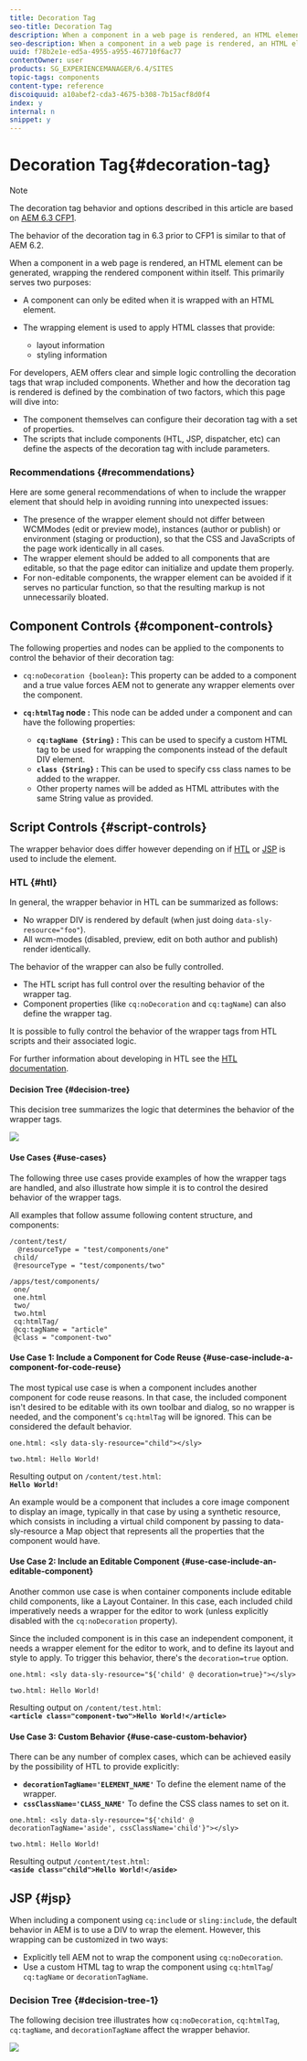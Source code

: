 ```yaml
---
title: Decoration Tag
seo-title: Decoration Tag
description: When a component in a web page is rendered, an HTML element can be generated, wrapping the rendered component within itself. For developers, AEM offers clear and simple logic controlling the decoration tags that wrap included components.
seo-description: When a component in a web page is rendered, an HTML element can be generated, wrapping the rendered component within itself. For developers, AEM offers clear and simple logic controlling the decoration tags that wrap included components.
uuid: f78b2e1e-ed5a-4955-a955-467710f6ac77
contentOwner: user
products: SG_EXPERIENCEMANAGER/6.4/SITES
topic-tags: components
content-type: reference
discoiquuid: a10abef2-cda3-4675-b308-7b15acf8d0f4
index: y
internal: n
snippet: y
---
```


# Decoration Tag{#decoration-tag}

>[!NOTE]
>
>The decoration tag behavior and options described in this article are based on [AEM 6.3 CFP1](https://helpx.adobe.com/experience-manager/release-notes--aem-6-3-cumulative-fix-pack.html).
>
>The behavior of the decoration tag in 6.3 prior to CFP1 is similar to that of AEM 6.2.

When a component in a web page is rendered, an HTML element can be generated, wrapping the rendered component within itself. This primarily serves two purposes:

* A component can only be edited when it is wrapped with an HTML element.
* The wrapping element is used to apply HTML classes that provide:

    * layout information
    * styling information

For developers, AEM offers clear and simple logic controlling the decoration tags that wrap included components. Whether and how the decoration tag is rendered is defined by the combination of two factors, which this page will dive into:

* The component themselves can configure their decoration tag with a set of properties.
* The scripts that include components (HTL, JSP, dispatcher, etc) can define the aspects of the decoration tag with include parameters.

### Recommendations {#recommendations}

Here are some general recommendations of when to include the wrapper element that should help in avoiding running into unexpected issues:

* The presence of the wrapper element should not differ between WCMModes (edit or preview mode), instances (author or publish) or environment (staging or production), so that the CSS and JavaScripts of the page work identically in all cases.
* The wrapper element should be added to all components that are editable, so that the page editor can initialize and update them properly.
* For non-editable components, the wrapper element can be avoided if it serves no particular function, so that the resulting markup is not unnecessarily bloated.

## Component Controls {#component-controls}

The following properties and nodes can be applied to the components to control the behavior of their decoration tag:

* `cq:noDecoration {boolean}`**:** This property can be added to a component and a true value forces AEM not to generate any wrapper elements over the component.

* **`cq:htmlTag` node :** This node can be added under a component and can have the following properties:

    * **`cq:tagName {String}` :** This can be used to specify a custom HTML tag to be used for wrapping the components instead of the default DIV element.
    * **`class {String}` :** This can be used to specify css class names to be added to the wrapper.
    * Other property names will be added as HTML attributes with the same String value as provided.

## Script Controls {#script-controls}

The wrapper behavior does differ however depending on if [HTL](../../../sites/developing/using/decoration-tag.md#htl) or [JSP](../../../sites/developing/using/decoration-tag.md#jsp) is used to include the element.

### HTL {#htl}

In general, the wrapper behavior in HTL can be summarized as follows:

* No wrapper DIV is rendered by default (when just doing `data-sly-resource="foo"`).
* All wcm-modes (disabled, preview, edit on both author and publish) render identically.

The behavior of the wrapper can also be fully controlled.

* The HTL script has full control over the resulting behavior of the wrapper tag.
* Component properties (like `cq:noDecoration` and `cq:tagName`) can also define the wrapper tag.

It is possible to fully control the behavior of the wrapper tags from HTL scripts and their associated logic.

For further information about developing in HTL see the [HTL documentation](https://helpx.adobe.com/experience-manager/htl/user-guide.html).

#### Decision Tree {#decision-tree}

This decision tree summarizes the logic that determines the behavior of the wrapper tags.

![](assets/chlimage_1-76.png) 

#### Use Cases {#use-cases}

The following three use cases provide examples of how the wrapper tags are handled, and also illustrate how simple it is to control the desired behavior of the wrapper tags.

All examples that follow assume following content structure, and components:

```
/content/test/
  @resourceType = "test/components/one"
 child/
 @resourceType = "test/components/two"

```

```
/apps/test/components/
 one/
 one.html
 two/
 two.html
 cq:htmlTag/
 @cq:tagName = "article"
 @class = "component-two"
```

#### Use Case 1: Include a Component for Code Reuse {#use-case-include-a-component-for-code-reuse}

The most typical use case is when a component includes another component for code reuse reasons. In that case, the included component isn't desired to be editable with its own toolbar and dialog, so no wrapper is needed, and the component's `cq:htmlTag` will be ignored. This can be considered the default behavior.

`one.html: <sly data-sly-resource="child"></sly>`

`two.html: Hello World!`

Resulting output on `/content/test.html`:  
**`Hello World!`**

An example would be a component that includes a core image component to display an image, typically in that case by using a synthetic resource, which consists in including a virtual child component by passing to data-sly-resource a Map object that represents all the properties that the component would have.

#### Use Case 2: Include an Editable Component {#use-case-include-an-editable-component}

Another common use case is when container components include editable child components, like a Layout Container. In this case, each included child imperatively needs a wrapper for the editor to work (unless explicitly disabled with the `cq:noDecoration` property).

Since the included component is in this case an independent component, it needs a wrapper element for the editor to work, and to define its layout and style to apply. To trigger this behavior, there's the `decoration=true` option.

`one.html: <sly data-sly-resource="${'child' @ decoration=true}"></sly>`

`two.html: Hello World!`

Resulting output on `/content/test.html`:  
**`<article class="component-two">Hello World!</article>`**

#### Use Case 3: Custom Behavior {#use-case-custom-behavior}

There can be any number of complex cases, which can be achieved easily by the possibility of HTL to provide explicitly:

* **`decorationTagName='ELEMENT_NAME'`** To define the element name of the wrapper.
* **`cssClassName='CLASS_NAME'`** To define the CSS class names to set on it.

`one.html: <sly data-sly-resource="${'child' @ decorationTagName='aside', cssClassName='child'}"></sly>`

`two.html: Hello World!`

Resulting output `/content/test.html`:  
**`<aside class="child">Hello World!</aside>`**

## JSP {#jsp}

When including a component using `cq:includ`e or `sling:include`, the default behavior in AEM is to use a DIV to wrap the element. However, this wrapping can be customized in two ways:

* Explicitly tell AEM not to wrap the component using `cq:noDecoration`.
* Use a custom HTML tag to wrap the component using `cq:htmlTag`/ `cq:tagName` or `decorationTagName`.

### Decision Tree {#decision-tree-1}

The following decision tree illustrates how `cq:noDecoration`, `cq:htmlTag`, `cq:tagName`, and `decorationTagName` affect the wrapper behavior.

![](assets/chlimage_1-4.jpeg)

